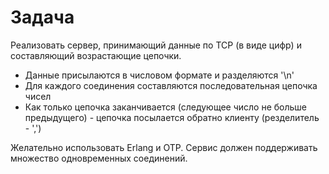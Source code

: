 # Задача
Реализовать сервер, принимающий данные по TCP (в виде цифр) и составляющий возрастающие цепочки.

- Данные присылаются в числовом формате и разделяются '\n'
- Для каждого соединения составляются последовательная цепочка чисел
- Как только цепочка заканчивается (следующее число не больше предыдущего) - цепочка посылается обратно клиенту (резделитель - ',')

Желательно использовать Erlang и OTP.
Сервис должен поддерживать множество одновременных соединений.
